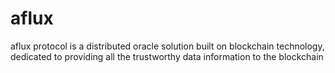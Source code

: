 # aflux
aflux protocol is a distributed oracle solution built on blockchain technology, dedicated to providing all the trustworthy data information to the blockchain
